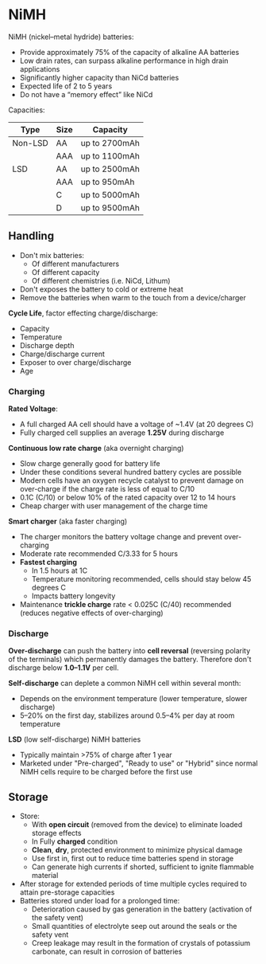 # NiMH

NiMH (nickel–metal hydride) batteries:

- Provide approximately 75% of the capacity of alkaline AA batteries
- Low drain rates, can surpass alkaline performance in high drain applications
- Significantly higher capacity than NiCd batteries
- Expected life of 2 to 5 years
- Do not have a “memory effect” like NiCd 

Capacities:

| Type    | Size | Capacity         |
|---------|------|------------------|
| Non-LSD | AA   | up to 2700mAh    |
|         | AAA  | up to 1100mAh    |
| LSD     | AA   | up to 2500mAh    |
|         | AAA  | up to 950mAh     |
|         | C    | up to 5000mAh    |
|         | D    | up to 9500mAh    | 

## Handling

* Don't mix batteries:
  - Of different manufacturers
  - Of different capacity
  - Of different chemistries (i.e. NiCd, Lithum)
* Don't exposes the battery to cold or extreme heat
* Remove the batteries when warm to the touch from a device/charger

**Cycle Life**, factor effecting charge/discharge:

- Capacity
- Temperature
- Discharge depth
- Charge/discharge current
- Exposer to over charge/discharge
- Age

### Charging

**Rated Voltage**: 

- A full charged AA cell should have a voltage of ~1.4V (at 20 degrees C)
- Fully charged cell supplies an average **1.25V** during discharge

**Continuous low rate charge** (aka overnight charging)

- Slow charge generally good for battery life
- Under these conditions several hundred battery cycles are possible
- Modern cells have an oxygen recycle catalyst to prevent damage on over-charge if the charge rate is less of equal to C/10
- 0.1C (C/10) or below 10% of the rated capacity over 12 to 14 hours
- Cheap charger with user management of the charge time

**Smart charger** (aka faster charging)

* The charger monitors the battery voltage change and prevent over-charging
* Moderate rate recommended C/3.33 for 5 hours
* **Fastest charging**
  - In 1.5 hours at 1C 
  - Temperature monitoring recommended, cells should stay below 45 degrees C
  - Impacts battery longevity
* Maintenance **trickle charge** rate < 0.025C (C/40) recommended (reduces negative effects of over-charging)

### Discharge

**Over-discharge** can push the battery into **cell reversal** (reversing polarity of the terminals) which permanently damages the battery. Therefore don't discharge below **1.0–1.1V** per cell.

**Self-discharge** can deplete a common NiMH cell within several month: 

- Depends on the environment temperature (lower temperature, slower discharge)
- 5–20% on the first day, stabilizes around 0.5–4% per day at room temperature

**LSD** (low self-discharge) NiMH batteries

- Typically maintain >75% of charge after 1 year
- Marketed under "Pre-charged", "Ready to use" or "Hybrid" since normal NiMH cells require to be charged before the first use


## Storage

* Store:
  - With **open circuit** (removed from the device) to eliminate loaded storage effects
  - In Fully **charged** condition
  - **Clean**, **dry**, protected environment to minimize physical damage
  - Use first in, first out to reduce time batteries spend in storage
  - Can generate high currents if shorted, sufficient to ignite flammable material
* After storage for extended periods of time multiple cycles required to attain
  pre-storage capacities
* Batteries stored under load for a prolonged time:
  - Deterioration caused by gas generation in the battery (activation of the safety vent)
  - Small quantities of electrolyte seep out around the seals or the safety vent
  - Creep leakage may result in the formation of crystals of potassium carbonate, can result in corrosion of batteries

